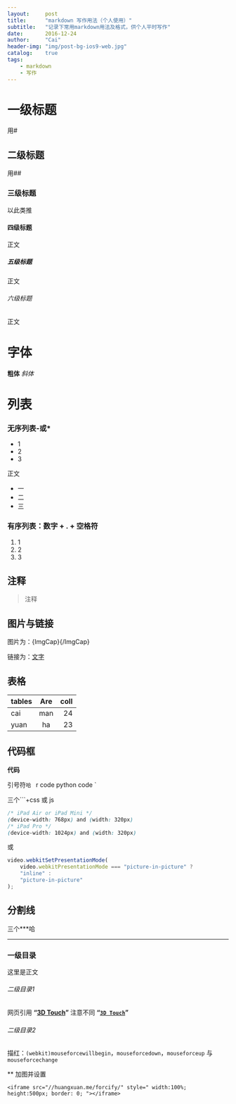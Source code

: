 ```yaml
---
layout:     post
title:      "markdown 写作用法（个人使用）"
subtitle:   "记录下常用markdown用法及格式，供个人平时写作"
date:       2016-12-24
author:     "Cai"
header-img: "img/post-bg-ios9-web.jpg"
catalog:    true
tags:
    - markdown
    - 写作
---
```


# 一级标题
用#

## 二级标题
用##

### 三级标题
以此类推

#### 四级标题
正文

##### 五级标题
正文

###### 六级标题
正文

# 字体
**粗体**
*斜体*

# 列表
### 无序列表-或*

- 1
- 2
- 3

正文

* 一
* 二
* 三

### 有序列表：数字 + . + 空格符
1. 1
2. 2
3. 3

## 注释
> 注释

## 图片与链接
图片为：![](){ImgCap}{/ImgCap}

链接为：[文字](网址)

## 表格
| tables   | Are  | coll  |
| -------- |:----:| -----:|
| cai      | man  | 24    |
| yuan     | ha   | 23    |

## 代码框

**代码**

引号符`哈
` r code
    python code
`

三个```+css 或 js

```css
/* iPad Air or iPad Mini */
(device-width: 768px) and (width: 320px)
/* iPad Pro */
(device-width: 1024px) and (width: 320px)
```

或


```js
video.webkitSetPresentationMode(
    video.webkitPresentationMode === "picture-in-picture" ?
    "inline" :
    "picture-in-picture"
);
```


## 分割线

三个***哈
***


### 一级目录

这里是正文


###### 二级目录1

网页引用
**“[3D Touch](http://www.apple.com/iphone-6s/3d-touch/)”**
注意不同
**“[`3D Touch`](http://www.apple.com/iphone-6s/3d-touch/)”**

###### 二级目录2

描红：`(webkit)mouseforcewillbegin`，`mouseforcedown`，`mouseforceup` 与 `mouseforcechange`

** 加图并设置

`<iframe src="//huangxuan.me/forcify/" style="
    width:100%;
    height:500px;
    border: 0;
"></iframe>
`
